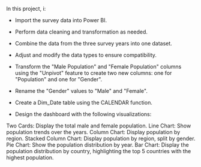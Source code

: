 In this project, i:

- Import the survey data into Power BI.

- Perform data cleaning and transformation as needed.

- Combine the data from the three survey years into one dataset.

- Adjust and modify the data types to ensure compatibility.

- Transform the "Male Population" and "Female Population" columns using the "Unpivot" feature to create two new columns: one for "Population" and one for "Gender".

- Rename the "Gender" values to "Male" and "Female".
- Create a Dim_Date table using the CALENDAR function.

- Design the dashboard with the following visualizations:

Two Cards: Display the total male and female population.
Line Chart: Show population trends over the years.
Column Chart: Display population by region.
Stacked Column Chart: Display population by region, split by gender.
Pie Chart: Show the population distribution by year.
Bar Chart: Display the population distribution by country, highlighting the top 5 countries with the highest population.
